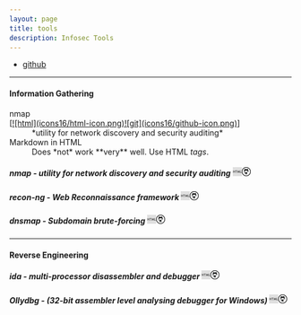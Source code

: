 ```yaml
---
layout: page
title: tools
description: Infosec Tools
---
```


<div class="navbar">
    <div class="navbar-inner">
        <ul class="nav">
            <li><a href="https://github.com/dynamicparallax?tab=repositories">github</a></li>
        </ul>
    </div>
</div>

---

#### Information Gathering

<dl>
  <dt>nmap</dt> [<a href="https://nmap.org/" target="_blank">![html](icons16/html-icon.png)</a><a href="https://www.hex-rays.com/products/ida/" target="_blank">![git](icons16/github-icon.png)</a>]
  <dd>*utility for network discovery and security auditing*</dd>

  <dt>Markdown in HTML</dt>
  <dd>Does *not* work **very** well. Use HTML <em>tags</em>.</dd>
</dl>
    
##### nmap - *utility for network discovery and security auditing* <a href="https://nmap.org/" target="_blank">![html](icons16/html-icon.png)</a><a href="https://www.hex-rays.com/products/ida/" target="_blank">![git](icons16/github-icon.png)</a>

##### recon-ng - *Web Reconnaissance framework* <a href="https://bitbucket.org/LaNMaSteR53/recon-ng" target="_blank">![html](icons16/html-icon.png)</a><a href="https://www.hex-rays.com/products/ida/" target="_blank">![git](icons16/github-icon.png)</a>

##### dnsmap - *Subdomain brute-forcing* <a href="https://github.com/makefu/dnsmap" target="_blank">![html](icons16/html-icon.png)</a><a href="https://www.hex-rays.com/products/ida/" target="_blank">![git](icons16/github-icon.png)</a>

---

#### Reverse Engineering

##### ida - *multi-processor disassembler and debugger* <a href="https://www.hex-rays.com/products/ida/" target="_blank">![html](icons16/html-icon.png)</a><a href="https://www.hex-rays.com/products/ida/" target="_blank">![git](icons16/github-icon.png)</a>

##### Ollydbg - (32-bit assembler level analysing debugger for Windows) <a href="http://www.ollydbg.de/" target="_blank">![html](icons16/html-icon.png)</a><a href="http://www.ollydbg.de/" target="_blank">![git](icons16/github-icon.png)</a>

